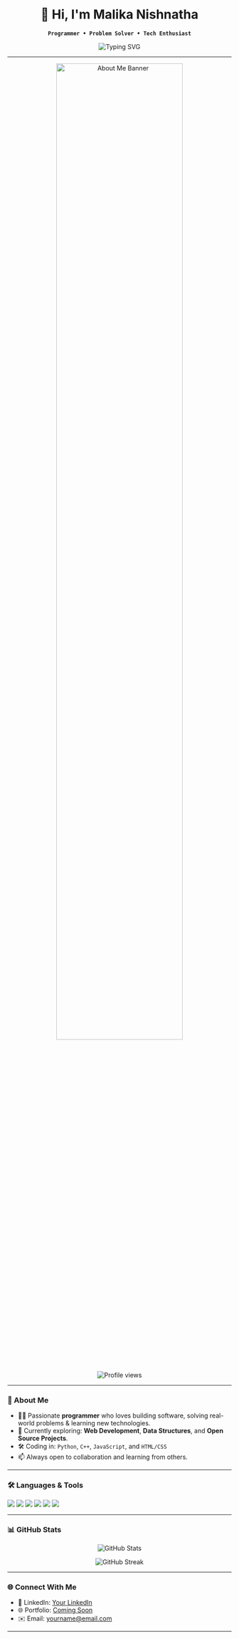 <h1 align="center">👋 Hi, I'm Malika Nishnatha</h1>

<p align="center">
  <code><b>Programmer • Problem Solver • Tech Enthusiast</b></code>
</p>

<p align="center">
  <img src="https://readme-typing-svg.demolab.com?font=Fira+Code&size=24&pause=1000&color=00FFEA&center=true&vCenter=true&width=435&lines=Welcome+to+my+page!;I+love+to+code.;I+build+cool+projects.💻" alt="Typing SVG" />
</p>

---

<p align="center">
  <img src="https://raw.githubusercontent.com/yourusername/yourrepo/main/about-banner.gif" alt="About Me Banner" width="75%">
</p>

<p align="center">
  <img src="https://komarev.com/ghpvc/?username=malikanishnatha&style=flat-square&color=blue" alt="Profile views"/>
</p>

---

### 🚀 About Me

- 👨‍💻 Passionate **programmer** who loves building software, solving real-world problems & learning new technologies.
- 🌱 Currently exploring: **Web Development**, **Data Structures**, and **Open Source Projects**.
- 🛠️ Coding in: `Python`, `C++`, `JavaScript`, and `HTML/CSS`
- 📫 Always open to collaboration and learning from others.

---

### 🛠️ Languages & Tools

<p>
  <img src="https://img.shields.io/badge/Python-14354C?style=for-the-badge&logo=python&logoColor=white"/>
  <img src="https://img.shields.io/badge/C%2B%2B-00599C?style=for-the-badge&logo=c%2B%2B&logoColor=white"/>
  <img src="https://img.shields.io/badge/JavaScript-F7DF1E?style=for-the-badge&logo=javascript&logoColor=black"/>
  <img src="https://img.shields.io/badge/HTML5-E34F26?style=for-the-badge&logo=html5&logoColor=white"/>
  <img src="https://img.shields.io/badge/CSS3-1572B6?style=for-the-badge&logo=css3&logoColor=white"/>
  <img src="https://img.shields.io/badge/Git-F05032?style=for-the-badge&logo=git&logoColor=white"/>
</p>

---

### 📊 GitHub Stats

<p align="center">
  <img src="https://github-readme-stats.vercel.app/api?username=malikanishnatha&show_icons=true&theme=tokyonight" alt="GitHub Stats" />
</p>

<p align="center">
  <img src="https://github-readme-streak-stats.herokuapp.com/?user=malikanishnatha&theme=tokyonight" alt="GitHub Streak" />
</p>

---

### 🌐 Connect With Me

- 💼 LinkedIn: [Your LinkedIn](#)
- 🌐 Portfolio: [Coming Soon](#)
- ✉️ Email: [yourname@email.com](mailto:yourname@email.com)

---

